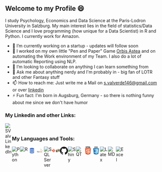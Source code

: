## Welcome to my Profile 😄

I study Psychology, Economics and Data Science at the Paris-Lodron University in Salzburg. My main interest lies in the field of statistics/Data Science and I love programming (how unique for a Data Scientist) in R and Python. I currently work for Amazon.

- 🔭 I’m currently working on a startup - updates will follow soon
- 🌱 I worked on my own little "Pen and Paper" Game [Orbis Astea](https://svalv.github.io/Orbis/index.html) and on automating the Work environment of my Team. I also do a lot of automatic Reporting using NLP.
- 👯 I’m looking to collaborate on anything I can learn something from
- 💬 Ask me about anything nerdy and I'm probably in - big fan of LOTR and other Fantasy stuff
- 📫 How to reach me: Just write me a Mail on s.valverde146@gmail.com or over [linkedin][linkedin]
- ⚡ Fun fact: I'm born in Augsburg, Germany - so there is nothing funny about me since we don't have humor

### My Linkedin and other Links:

[<img align="left" alt="SValvLinkedIn" width="22px" src="https://cdn.jsdelivr.net/npm/simple-icons@v3/icons/linkedin.svg" />][linkedin]

<br />

### My Languages and Tools:

<img align="left" alt="Python" width="26px" src="https://upload.wikimedia.org/wikipedia/commons/c/c3/Python-logo-notext.svg" />
<img align="left" alt="R" width="26px" src="https://upload.wikimedia.org/wikipedia/commons/archive/1/1b/20150904192833%21R_logo.svg" />
<img align="left" alt="SQL" width="26px" src="https://raw.githubusercontent.com/github/explore/80688e429a7d4ef2fca1e82350fe8e3517d3494d/topics/sql/sql.png" />
<img align="left" alt="MySQL" width="26px" src="https://raw.githubusercontent.com/github/explore/80688e429a7d4ef2fca1e82350fe8e3517d3494d/topics/mysql/mysql.png" />
<img align="left" alt="SQLServer" width="26px" src="https://upload.wikimedia.org/wikipedia/de/8/8c/Microsoft_SQL_Server_Logo.svg" />
<img align="left" alt="Git" width="26px" src="https://raw.githubusercontent.com/github/explore/80688e429a7d4ef2fca1e82350fe8e3517d3494d/topics/git/git.png" />
<img align="left" alt="GitHub" width="26px" src="https://raw.githubusercontent.com/github/explore/78df643247d429f6cc873026c0622819ad797942/topics/github/github.png" />
<img align="left" alt="Shiny" width="26px" src="https://i0.wp.com/www.jumpingrivers.com/wp-content/uploads/2019/02/small-RStudio-logos-Shiny.jpg?w=578&ssl=1" />
<img align="left" alt="QT" width="26px" src="https://upload.wikimedia.org/wikipedia/commons/0/0b/Qt_logo_2016.svg" />
<img align="left" alt="HTML5" width="26px" src="https://raw.githubusercontent.com/github/explore/80688e429a7d4ef2fca1e82350fe8e3517d3494d/topics/html/html.png" />
<img align="left" alt="CSS3" width="26px" src="https://raw.githubusercontent.com/github/explore/80688e429a7d4ef2fca1e82350fe8e3517d3494d/topics/css/css.png" />
<img align="left" alt="Latex" width="26px" src="https://upload.wikimedia.org/wikipedia/commons/9/92/LaTeX_logo.svg" />
<img align="left" alt="MD" width="26px" src="https://upload.wikimedia.org/wikipedia/commons/4/48/Markdown-mark.svg" />
<img align="left" alt="Excel" width="26px" src="https://upload.wikimedia.org/wikipedia/commons/3/34/Microsoft_Office_Excel_%282019%E2%80%93present%29.svg" />


</details>

[linkedin]: https://www.linkedin.com/in/simon-valverde-6b5529206/
